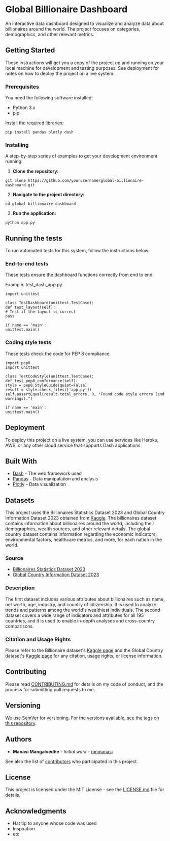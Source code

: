 # Global Billionaire Dashboard

An interactive data dashboard designed to visualize and analyze data about billionaires around the world. The project focuses on categories, demographics, and other relevant metrics.

## Getting Started

These instructions will get you a copy of the project up and running on your local machine for development and testing purposes. See deployment for notes on how to deploy the project on a live system.

### Prerequisites

You need the following software installed:

- Python 3.x
- pip

Install the required libraries:

```
pip install pandas plotly dash
```

### Installing

A step-by-step series of examples to get your development environment running:

1. **Clone the repository:**

```
git clone https://github.com/yourusername/global-billionaire-dashboard.git
```

2. **Navigate to the project directory:**

```
cd global-billionaire-dashboard
```

3. **Run the application:**

```
python app.py
```

## Running the tests

To run automated tests for this system, follow the instructions below.

### End-to-end tests

These tests ensure the dashboard functions correctly from end to end.

Example: test_dash_app.py
```
import unittest

class TestDashboard(unittest.TestCase):
def test_layout(self):
# Test if the layout is correct
pass

if name == 'main':
unittest.main()
```

### Coding style tests

These tests check the code for PEP 8 compliance.

```
import pep8
import unittest

class TestCodeStyle(unittest.TestCase):
def test_pep8_conformance(self):
style = pep8.StyleGuide(quiet=False)
result = style.check_files(['app.py'])
self.assertEqual(result.total_errors, 0, "Found code style errors (and warnings).")

if name == 'main':
unittest.main()
```

## Deployment

To deploy this project on a live system, you can use services like Heroku, AWS, or any other cloud service that supports Dash applications.

## Built With

* [Dash](https://dash.plotly.com/) - The web framework used
* [Pandas](https://pandas.pydata.org/) - Data manipulation and analysis
* [Plotly](https://plotly.com/python/) - Data visualization

## Datasets

This project uses the Billionaires Statistics Dataset 2023 and Global Country Information Dataset 2023 obtained from [Kaggle](https://www.kaggle.com/). The billionaires dataset contains information about billionaires around the world, including their demographics, wealth sources, and other relevant details. The global country dataset contains information regarding the economic indicators, environmental factors, healthcare metrics, and more, for each nation in the world.

### Source
- [Billionaires Statistics Dataset 2023](https://www.kaggle.com/datasets/nelgiriyewithana/billionaires-statistics-dataset)
- [Global Country Information Dataset 2023](https://www.kaggle.com/datasets/nelgiriyewithana/countries-of-the-world-2023?resource=download)

### Description
The first dataset includes various attributes about billionaires such as name, net worth, age, industry, and country of citizenship. It is used to analyze trends and patterns among the world's wealthiest individuals. The second dataset covers a wide range of indicators and attributes for all 195 countries, and it is used to enable in-depth analyses and cross-country comparisons. 

### Citation and Usage Rights
Please refer to the Billionaire dataset's [Kaggle page](https://www.kaggle.com/datasets/nelgiriyewithana/billionaires-statistics-dataset) and the Global Country dataset's [Kaggle page](https://www.kaggle.com/datasets/nelgiriyewithana/countries-of-the-world-2023?resource=download) for any citation, usage rights, or license information.

## Contributing

Please read [CONTRIBUTING.md](https://gist.github.com/PurpleBooth/b24679402957c63ec426) for details on my code of conduct, and the process for submitting pull requests to me.

## Versioning

We use [SemVer](http://semver.org/) for versioning. For the versions available, see the [tags on this repository](https://github.com/yourusername/global-billionaire-dashboard/tags). 

## Authors

* **Manasi Mangalvedhe** - *Initial work* - [mnmanasi](https://github.com/mnmanasi)

See also the list of [contributors](https://github.com/yourusername/global-billionaire-dashboard/contributors) who participated in this project.

## License

This project is licensed under the MIT License - see the [LICENSE.md](LICENSE.md) file for details.

## Acknowledgments

* Hat tip to anyone whose code was used
* Inspiration
* etc
